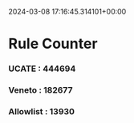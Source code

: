 2024-03-08 17:16:45.314101+00:00
# Rule Counter 
 ### UCATE : 444694

 ### Veneto : 182677

 ### Allowlist : 13930